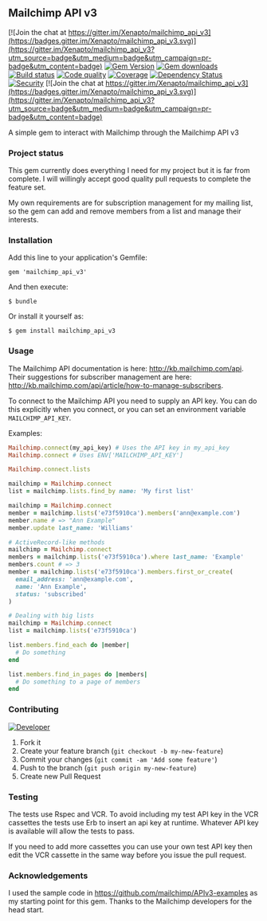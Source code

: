 ## Mailchimp API v3

[![Join the chat at https://gitter.im/Xenapto/mailchimp_api_v3](https://badges.gitter.im/Xenapto/mailchimp_api_v3.svg)](https://gitter.im/Xenapto/mailchimp_api_v3?utm_source=badge&utm_medium=badge&utm_campaign=pr-badge&utm_content=badge)
[![Gem Version](https://badge.fury.io/rb/mailchimp_api_v3.svg)](https://rubygems.org/gems/mailchimp_api_v3)
[![Gem downloads](https://img.shields.io/gem/dt/mailchimp_api_v3.svg)](https://rubygems.org/gems/mailchimp_api_v3)
[![Build status](https://img.shields.io/circleci/project/Xenapto/mailchimp_api_v3/develop.svg)](https://circleci.com/gh/Xenapto/mailchimp_api_v3)
[![Code quality](http://img.shields.io/codeclimate/github/Xenapto/mailchimp_api_v3.svg?style=flat)](https://codeclimate.com/github/Xenapto/mailchimp_api_v3)
[![Coverage](https://img.shields.io/coveralls/Xenapto/mailchimp_api_v3/develop.svg?style=flat)](https://coveralls.io/r/Xenapto/mailchimp_api_v3?branch=develop)
[![Dependency Status](https://dependencyci.com/github/Xenapto/mailchimp_api_v3/badge)](https://dependencyci.com/github/Xenapto/mailchimp_api_v3)
[![Security](https://hakiri.io/github/Xenapto/mailchimp_api_v3/develop.svg)](https://hakiri.io/github/Xenapto/mailchimp_api_v3/develop)
[![Join the chat at https://gitter.im/Xenapto/mailchimp_api_v3](https://badges.gitter.im/Xenapto/mailchimp_api_v3.svg)](https://gitter.im/Xenapto/mailchimp_api_v3?utm_source=badge&utm_medium=badge&utm_campaign=pr-badge&utm_content=badge)

A simple gem to interact with Mailchimp through the Mailchimp API v3

### Project status

This gem currently does everything I need for my project but it is far from complete. I will willingly accept good quality pull requests to complete the feature set.

My own requirements are for subscription management for my mailing list, so the gem can add and remove members from a list and manage their interests.

### Installation

Add this line to your application's Gemfile:

    gem 'mailchimp_api_v3'

And then execute:

    $ bundle

Or install it yourself as:

    $ gem install mailchimp_api_v3

### Usage

The Mailchimp API documentation is here: http://kb.mailchimp.com/api. Their suggestions for subscriber management are here: http://kb.mailchimp.com/api/article/how-to-manage-subscribers.

To connect to the Mailchimp API you need to supply an API key. You can do this explicitly when you connect, or you can set an environment variable `MAILCHIMP_API_KEY`.

Examples:

```ruby
Mailchimp.connect(my_api_key) # Uses the API key in my_api_key
Mailchimp.connect # Uses ENV['MAILCHIMP_API_KEY']
```

```ruby
Mailchimp.connect.lists
```

```ruby
mailchimp = Mailchimp.connect
list = mailchimp.lists.find_by name: 'My first list'
```

```ruby
mailchimp = Mailchimp.connect
member = mailchimp.lists('e73f5910ca').members('ann@example.com')
member.name # => "Ann Example"
member.update last_name: 'Williams'
```

```ruby
# ActiveRecord-like methods
mailchimp = Mailchimp.connect
members = mailchimp.lists('e73f5910ca').where last_name: 'Example'
members.count # => 3
member = mailchimp.lists('e73f5910ca').members.first_or_create(
  email_address: 'ann@example.com',
  name: 'Ann Example',
  status: 'subscribed'
)
```

```ruby
# Dealing with big lists
mailchimp = Mailchimp.connect
list = mailchimp.lists('e73f5910ca')

list.members.find_each do |member|
  # Do something
end

list.members.find_in_pages do |members|
  # Do something to a page of members
end
```

### Contributing

[![Developer](http://img.shields.io/badge/developer-awesome-brightgreen.svg?style=flat)](http://xenapto.com)

1.  Fork it
1.  Create your feature branch (`git checkout -b my-new-feature`)
1.  Commit your changes (`git commit -am 'Add some feature'`)
1.  Push to the branch (`git push origin my-new-feature`)
1.  Create new Pull Request

### Testing

The tests use Rspec and VCR. To avoid including my test API key in the VCR cassettes the tests use Erb to insert an api key at runtime. Whatever API key is available will allow the tests to pass.

If you need to add more cassettes you can use your own test API key then edit the VCR cassette in the same way before you issue the pull request.

### Acknowledgements

I used the sample code in https://github.com/mailchimp/APIv3-examples as my starting point for this gem. Thanks to
the Mailchimp developers for the head start.
